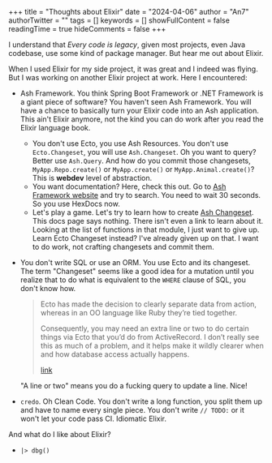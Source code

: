 +++
title = "Thoughts about Elixir"
date = "2024-04-06"
author = "An7"
authorTwitter = ""
tags = []
keywords = []
showFullContent = false
readingTime = true
hideComments = false
+++

I understand that _Every code is legacy_, given most projects, even Java
codebase, use some kind of package manager. But hear me out about Elixir.

When I used Elixir for my side project, it was great and I indeed was flying.
But I was working on another Elixir project at work. Here I encountered:

- Ash Framework. You think Spring Boot Framework or .NET Framework is a giant
  piece of software? You haven't seen Ash Framework. You will have a chance to
  basically turn your Elixir code into an Ash application. This ain't Elixir
  anymore, not the kind you can do work after you read the Elixir language book.
  - You don't use Ecto, you use Ash Resources. You don't use `Ecto.Changeset`,
    you will use `Ash.Changeset`. Oh you want to query? Better use `Ash.Query`.
    And how do you commit those changesets, `MyApp.Repo.create()` or
    `MyApp.create()` or `MyApp.Animal.create()`? This is **webdev** level of
    abstraction.
  - You want documentation? Here, check this out. Go to [Ash Framework
    website][1] and try to search. You need to wait 30 seconds. So you use
    HexDocs now.
  - Let's play a game. Let's try to learn how to create [Ash Changeset][2]. This
    docs page says nothing. There isn't even a link to learn about it. Looking
    at the list of functions in that module, I just want to give up. Learn Ecto
    Changeset instead? I've already given up on that. I want to do work, not
    crafting changesets and commit them.
- You don't write SQL or use an ORM. You use Ecto and its changeset. The term
  "Changeset" seems like a good idea for a mutation until you realize that to do
  what is equivalent to the `WHERE` clause of SQL, you don't know how.
  
  > Ecto has made the decision to clearly separate data from action, whereas in
  > an OO language like Ruby they’re tied together.
  >
  > Consequently, you may need an extra line or two to do certain things via
  > Ecto that you’d do from ActiveRecord. I don’t really see this as much of a
  > problem, and it helps make it wildly clearer when and how database access
  > actually happens.
  >
  > [link](https://elixirforum.com/t/updating-a-field-using-ecto-one-liner/11714/3)

  "A line or two" means you do a fucking query to update a line. Nice!

- `credo`. Oh Clean Code. You don't write a long function, you split them up and
  have to name every single piece. You don't write `// TODO:` or it won't let
  your code pass CI. Idiomatic Elixir.

And what do I like about Elixir?  

- `|> dbg()`

[1]: https://ash-hq.org/docs/guides/ash/latest/tutorials/get-started
[2]: https://hexdocs.pm/ash/Ash.Changeset.html

